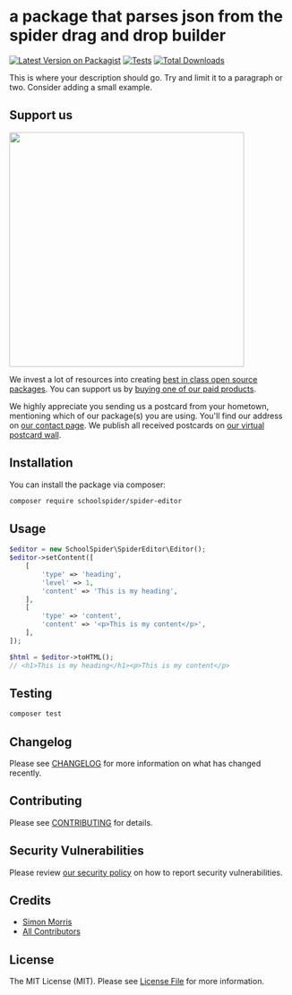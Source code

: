 # a package that parses json from the spider drag and drop builder

[![Latest Version on Packagist](https://img.shields.io/packagist/v/schoolspider/spider-editor.svg?style=flat-square)](https://packagist.org/packages/schoolspider/spider-editor)
[![Tests](https://img.shields.io/github/actions/workflow/status/schoolspider/spider-editor/run-tests.yml?branch=main&label=tests&style=flat-square)](https://github.com/schoolspider/spider-editor/actions/workflows/run-tests.yml)
[![Total Downloads](https://img.shields.io/packagist/dt/schoolspider/spider-editor.svg?style=flat-square)](https://packagist.org/packages/schoolspider/spider-editor)

This is where your description should go. Try and limit it to a paragraph or two. Consider adding a small example.

## Support us

[<img src="https://github-ads.s3.eu-central-1.amazonaws.com/spider-editor.jpg?t=1" width="419px" />](https://spatie.be/github-ad-click/spider-editor)

We invest a lot of resources into creating [best in class open source packages](https://spatie.be/open-source). You can support us by [buying one of our paid products](https://spatie.be/open-source/support-us).

We highly appreciate you sending us a postcard from your hometown, mentioning which of our package(s) you are using. You'll find our address on [our contact page](https://spatie.be/about-us). We publish all received postcards on [our virtual postcard wall](https://spatie.be/open-source/postcards).

## Installation

You can install the package via composer:

```bash
composer require schoolspider/spider-editor
```

## Usage

```php
$editor = new SchoolSpider\SpiderEditor\Editor();
$editor->setContent([
    [
        'type' => 'heading',
        'level' => 1,
        'content' => 'This is my heading',
    ],
    [
        'type' => 'content',
        'content' => '<p>This is my content</p>',
    ],
]);

$html = $editor->toHTML();
// <h1>This is my heading</h1><p>This is my content</p>
```

## Testing

```bash
composer test
```

## Changelog

Please see [CHANGELOG](CHANGELOG.md) for more information on what has changed recently.

## Contributing

Please see [CONTRIBUTING](https://github.com/spatie/.github/blob/main/CONTRIBUTING.md) for details.

## Security Vulnerabilities

Please review [our security policy](../../security/policy) on how to report security vulnerabilities.

## Credits

- [Simon Morris](https://github.com/schoolspider)
- [All Contributors](../../contributors)

## License

The MIT License (MIT). Please see [License File](LICENSE.md) for more information.
